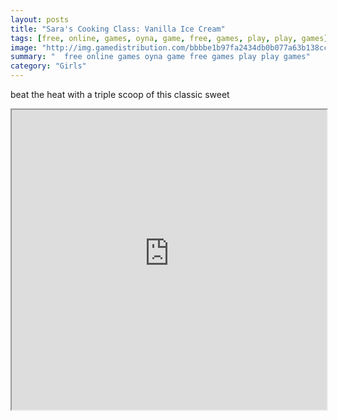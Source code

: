 ```yaml
---
layout: posts
title: "Sara's Cooking Class: Vanilla Ice Cream"
tags: [free, online, games, oyna, game, free, games, play, play, games]
image: "http://img.gamedistribution.com/bbbbe1b97fa2434db0b077a63b138cc8.jpg"
summary: "  free online games oyna game free games play play games"
category: "Girls"
---
```


beat the heat with a triple scoop of this classic sweet

<iframe width="100%" height="480px;" src="http://flash.gamedistribution.com?game=bbbbe1b97fa2434db0b077a63b138cc8"></iframe>
